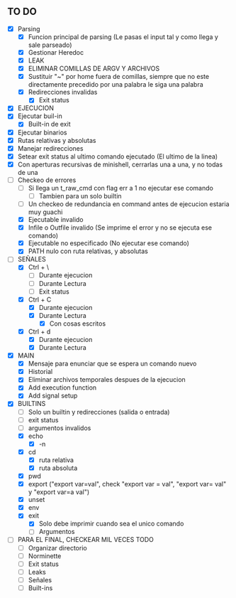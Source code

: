 ## TO DO

- [X]  Parsing
	- [X]  Funcion principal de parsing (Le pasas el input tal y como llega y sale parseado)
	- [X]  Gestionar Heredoc
	- [X]  LEAK
	- [X]  ELIMINAR COMILLAS DE ARGV Y ARCHIVOS
	- [X]  Sustituir "~" por home fuera de comillas, siempre que no este directamente precedido por una palabra le siga una palabra
	- [X]  Redirecciones invalidas
		- [X] Exit status
- [X]  EJECUCION
  - [X] Ejecutar buil-in
	- [X] Built-in de exit
  - [X] Ejecutar binarios
  - [X] Rutas relativas y absolutas
  - [X] Manejar redirecciones
  - [X] Setear exit status al ultimo comando ejecutado (El ultimo de la linea)
  - [X] Con aperturas recursivas de minishell, cerrarlas una a una, y no todas de una
  - [ ] Checkeo de errores
	- [ ] Si llega un t_raw_cmd con flag err a 1 no ejecutar ese comando
		- [ ] Tambien para un solo builtin
	- [ ] Un checkeo de redundancia en command antes de ejecucion estaria muy guachi
	- [X] Ejecutable invalido
	- [X] Infile o Outfile invalido (Se imprime el error y no se ejecuta ese comando)
	- [X] Ejecutable no especificado (No ejecutar ese comando)
	- [X] PATH nulo con ruta relativas, y absolutas
- [ ]  SEÑALES
	- [X] Ctrl + \
		- [ ] Durante ejecucion
		- [ ] Durante Lectura
		- [ ] Exit status
	- [X] Ctrl + C
		- [X] Durante ejecucion
		- [X] Durante Lectura
			- [X] Con cosas escritos
	- [X] Ctrl + d
		- [X] Durante ejecucion
		- [X] Durante Lectura
- [X]  MAIN
	- [X] Mensaje para enunciar que se espera un comando nuevo
	- [X] Historial
	- [X] Eliminar archivos temporales despues de la ejecucion
	- [X] Add execution function
	- [X] Add signal setup
- [X]  BUILTINS
	- [ ] Solo un builtin y redirecciones (salida o entrada)
	- [ ] exit status
	- [ ] argumentos invalidos
	- [x] echo
		- [x] -n
	- [x] cd
		- [x] ruta relativa
		- [x] ruta absoluta
	- [x] pwd
	- [x] export ("export var=val", check "export var = val", "export var= val" y "export var=a val")
	- [X] unset
	- [X] env
	- [X] exit
		- [X] Solo debe imprimir cuando sea el unico comando
		- [ ] Argumentos
- [ ]  PARA EL FINAL, CHECKEAR MIL VECES TODO
	- [ ] Organizar directorio
	- [ ] Norminette
	- [ ] Exit status
	- [ ] Leaks
	- [ ] Señales
	- [ ] Built-ins
